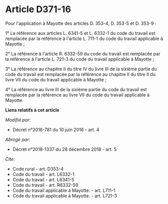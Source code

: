 # Article D371-16

Pour l'application à Mayotte des articles D. 353-4, D. 353-5 et D. 353-9 : 

1° La référence aux articles L. 6341-5 et L. 6332-1 du code du travail est remplacée par la référence à l'article L. 711-1 du
code du travail applicable à Mayotte ; 

2° La référence à l'article R. 6332-59 du code du travail est remplacée par la référence à l'article L. 721-3 du code du
travail applicable à Mayotte ; 

3° La référence au chapitre II du titre IV du livre III de la sixième partie du code du travail est remplacée par la
référence au chapitre II du titre II du livre VII du code du travail applicable à Mayotte ; 

4° La référence au livre III de la sixième partie du code du travail est remplacée par la référence au livre VII du code du
travail applicable à Mayotte.

**Liens relatifs à cet article**

_Modifié par_:

  - Décret n°2016-781 du 10 juin 2016 - art. 4

_Abrogé par_:

  - Décret n°2018-1337 du 28 décembre 2018 - art. 5

_Cite_:

  - Code rural - art. D353-4
  - Code du travail - art. L6332-1
  - Code du travail - art. L6341-5
  - Code du travail - art. R6332-59
  - Code du travail applicable à Mayotte. - art. L711-1
  - Code du travail applicable à Mayotte. - art. L721-3
